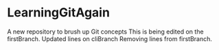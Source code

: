 # LearningGitAgain
A new repository to brush up Git concepts
This is being edited on the firstBranch.
Updated lines on cliBranch
Removing lines from firstBranch.
